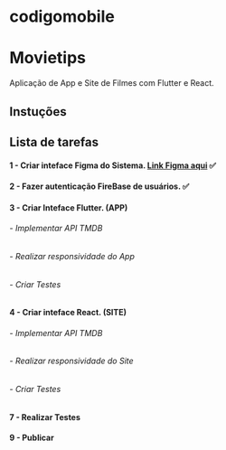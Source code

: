 # codigomobile
# Movietips

Aplicação de App e Site de Filmes com Flutter e React.

## Instuções

## Lista de tarefas

#### 1 - Criar inteface Figma do Sistema. [Link Figma aqui](https://www.figma.com/file/P2UTDbxEtWjyYdtmi5Wedw/Untitled?node-id=0%3A1) ✅

#### 2 - Fazer autenticação FireBase de usuários. ✅

#### 3 - Criar Inteface Flutter. (APP)
###### -  Implementar API TMDB
###### -  Realizar responsividade do App
###### -  Criar Testes

#### 4 - Criar inteface React. (SITE)
###### -  Implementar API TMDB
###### -  Realizar responsividade do Site
###### -  Criar Testes

#### 7 - Realizar Testes 

#### 9 - Publicar 